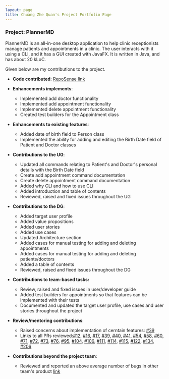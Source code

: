 ```yaml
---
layout: page
title: Chuang Zhe Quan's Project Portfolio Page
---
```


### Project: PlannerMD

PlannerMD is an all-in-one desktop application to help clinic receptionists manage patients and appointments in a clinic. The user interacts with it using a CLI, and it has a GUI created with JavaFX. It is written in Java, and has about 20 kLoC.

Given below are my contributions to the project.
  
* **Code contributed**: [RepoSense link](https://nus-cs2103-ay2122s1.github.io/tp-dashboard/?search=chuangzhequan&sort=groupTitle&sortWithin=title&timeframe=commit&mergegroup=&groupSelect=groupByRepos&breakdown=true&checkedFileTypes=docs~functional-code~test-code~other&since=2021-09-17&tabOpen=true&tabType=authorship&tabAuthor=jiayi1129&tabRepo=AY2122S1-CS2103T-T11-3%2Ftp%5Bmaster%5D&authorshipIsMergeGroup=false&authorshipFileTypes=docs~functional-code~test-code~other&authorshipIsBinaryFileTypeChecked=false)

* **Enhancements implements**:
  * Implemented add doctor functionality
  * Implemented add appointment functionality
  * Implemented delete appointment functionality
  * Created test builders for the Appointment class 

* **Enhancements to existing features**:
  * Added date of birth field to Person class
  * Implemented the ability for adding and editing the Birth Date field of Patient and Doctor classes
  
* **Contributions to the UG**:
    * Updated all commands relating to Patient's and Doctor's personal details with the Birth Date field
    * Create add appointment command documentation
    * Create delete appointment command documentation
    * Added why CLI and how to use CLI
    * Added introduction and table of contents
    * Reviewed, raised and fixed issues throughout the UG
    
* **Contributions to the DG**:
    * Added target user profile
    * Added value propositions
    * Added user stories
    * Added use cases
    * Updated Architecture section
    * Added cases for manual testing for adding and deleting appointments
    * Added cases for manual testing for adding and deleting patients/doctors
    * Added a table of contents
    * Reviewed, raised and fixed issues throughout the DG

* **Contributions to team-based tasks:**
    * Review, raised and fixed issues in user/developer guide
    * Added test builders for appointments so that features can be implemented with their tests
    * Documented and updated the target user profile, use cases and user stories throughout the project
  
* **Review/mentoring contributions**:
  * Raised concerns about implementation of cerntain features: [#39](https://github.com/AY2122S1-CS2103T-T11-3/tp/pull/39)
  * Links to all PRs reviewed:[#12](https://github.com/AY2122S1-CS2103T-T11-3/tp/pull/12), [#16](https://github.com/AY2122S1-CS2103T-T11-3/tp/pull/16), [#17](https://github.com/AY2122S1-CS2103T-T11-3/tp/pull/17), [#39](https://github.com/AY2122S1-CS2103T-T11-3/tp/pull/39), [#40](https://github.com/AY2122S1-CS2103T-T11-3/tp/pull/40), [#41](https://github.com/AY2122S1-CS2103T-T11-3/tp/pull/41), [#54](https://github.com/AY2122S1-CS2103T-T11-3/tp/pull/54), [#58](https://github.com/AY2122S1-CS2103T-T11-3/tp/pull/58), [#60](https://github.com/AY2122S1-CS2103T-T11-3/tp/pull/60), [#71](https://github.com/AY2122S1-CS2103T-T11-3/tp/pull/71), [#72](https://github.com/AY2122S1-CS2103T-T11-3/tp/pull/72), [#73](https://github.com/AY2122S1-CS2103T-T11-3/tp/pull/73), [#76](https://github.com/AY2122S1-CS2103T-T11-3/tp/pull/76), [#95](https://github.com/AY2122S1-CS2103T-T11-3/tp/pull/95), [#104](https://github.com/AY2122S1-CS2103T-T11-3/tp/pull/104), [#106](https://github.com/AY2122S1-CS2103T-T11-3/tp/pull/106), [#111](https://github.com/AY2122S1-CS2103T-T11-3/tp/pull/111), [#114](https://github.com/AY2122S1-CS2103T-T11-3/tp/pull/114), [#115](https://github.com/AY2122S1-CS2103T-T11-3/tp/pull/115), [#122](https://github.com/AY2122S1-CS2103T-T11-3/tp/pull/122), [#134](https://github.com/AY2122S1-CS2103T-T11-3/tp/pull/134), [#206](https://github.com/AY2122S1-CS2103T-T11-3/tp/pull/206)
  
* **Contributions beyond the project team**:
    * Reviewed and reported an above average number of bugs in other team's product [link](https://github.com/chuangzhequan/ped/issues)